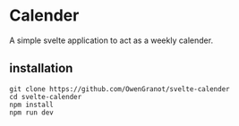 # Calender
A simple svelte application to act as a weekly calender.

## installation
```
git clone https://github.com/OwenGranot/svelte-calender
cd svelte-calender
npm install
npm run dev
```
